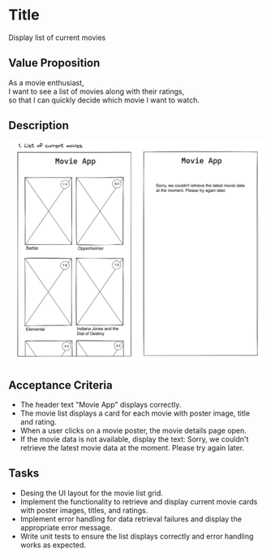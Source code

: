 # Title

Display list of current movies

## Value Proposition

As a movie enthusiast, <br>
I want to see a list of movies along with their ratings,<br>
so that I can quickly decide which movie I want to watch. <br>

## Description

![wireframe](./assets/scribble-movie-list.png)

## Acceptance Criteria

- The header text "Movie App" displays correctly.
- The movie list displays a card for each movie with poster image, title and rating.
- When a user clicks on a movie poster, the movie details page open.
- If the movie data is not available, display the text: Sorry, we couldn't retrieve the latest movie data at the moment. Please try again later.

## Tasks

- Desing the UI layout for the movie list grid.
- Implement the functionality to retrieve and display current movie cards with poster images, titles, and ratings.
- Implement error handling for data retrieval failures and display the appropriate error message.
- Write unit tests to ensure the list displays correctly and error handling works as expected.
